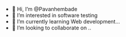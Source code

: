 - 👋 Hi, I’m @Pavanhembade
- 👀 I’m interested in software testing
- 🌱 I’m currently learning Web development...
- 💞️ I’m looking to collaborate on ..

<!---
Pavanhembade/Pavanhembade is a ✨ special ✨ repository because its `README.md` (this file) appears on your GitHub profile.
You can click the Preview link to take a look at your changes.
--->
